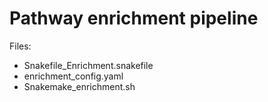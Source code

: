 # Pathway enrichment pipeline
Files:
- Snakefile_Enrichment.snakefile
- enrichment_config.yaml
- Snakemake_enrichment.sh
